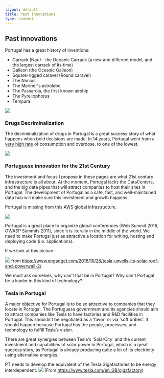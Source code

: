 ```yaml
---
layout: default
title: Past innovations
type: content
---
```


## Past innovations

Portugal has a great history of inventions:

* Carrack (Nau) - the Oceanic Carrack (a new and different model, and the largest carrack of its time)
* Galleon (the Oceanic Galleon)
* Square-rigged caravel (Round caravel)
* The Nonius
* The Mariner's astrolabe
* The Passarola, the first known airship
* The Pyreliophorus
* Tempura

![](https://cloud.githubusercontent.com/assets/656739/20156664/343f11d2-a6c9-11e6-9853-70d063a8a30e.png)

### Drugs Decriminalization

The decriminalization of drugs in Portugal is a great success story of what happens when bold decisions are made. In 14 years, Portugal went from a [very high rate](https://mic.com/articles/120403/14-years-after-decriminalizing-drugs-one-chart-shows-why-portugal-s-experiment-has-worked) of consumption and overdose, to one of the lowest.


![](https://images.mic.com/uj2d146c11flpk52tirjnq4i4bgnlvpz1uftyubyty1f183kqrca2gonlngkuvtg.jpg)

### Portuguese innovation for the 21st Century

The investment and focus I propose in these pages are what 21st century infrastructure is all about.
At the moment, Portugal lacks the DataCenters, and the big data pipes that will attract companies to host their sites in Portugal. The development of Portugal as a safe, fast, and well-maintained data hub will make sure this investment and growth happens.

Portugal is missing from this AWS global infrastructure.

![](https://cloud.githubusercontent.com/assets/656739/20156920/4fa50ba6-a6ca-11e6-9cf3-fc470f74c266.png)

Portugal is a great place to organize global conferences (Web Summit 2016, OWASP Summits 2011), since it is literally in the middle of the world. We need to make Portugal just as attractive a location for writing, hosting and deploying code (i.e. applications).

If we look at this picture:

![](https://s.aolcdn.com/hss/storage/midas/90d13cd5b525cd08d49e9f63eea257c1/204527369/1028_tesla-3-ed.jpg)
from https://www.engadget.com/2016/10/28/tesla-unveils-its-solar-roof-and-powerwall-2/

We must ask ourselves, why can't that be in Portugal? Why can't Portugal be a leader in this kind of technology?

### Tesla in Portugal

A major objective for Portugal is to be so attractive to companies that they locate in Portugal. The Portuguese government and its agencies should aim to attract companies like Tesla to have factories and R&D facilities in Portugal. This shouldn't be negotiated as a 'favor' or via 'soft bribes'. It should happen because Portugal has the people, processes, and technology to fulfill Tesla’s vision.

There are great synergies between Tesla's 'SolarCity' and the current investment and capabilities of solar power in Portugal, which is a great success story, as Portugal is already producing quite a lot of its electricity using alternative energies.

PT needs to develop the equivalent of the Tesla Gigafactories to be energy interdependent.
![](https://www.tesla.com/tesla_theme/assets/img/gigafactory/hero.jpg)
(From https://www.tesla.com/en_GB/gigafactory)

